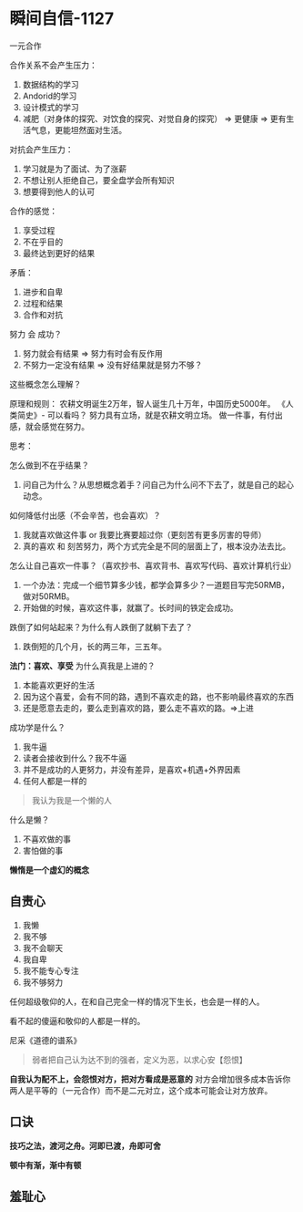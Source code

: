 # 瞬间自信-1127
一元合作

合作关系不会产生压力：
1. 数据结构的学习
2. Andorid的学习
3. 设计模式的学习
4. 减肥（对身体的探究、对饮食的探究、对觉自身的探究） => 更健康 => 更有生活气息，更能坦然面对生活。

对抗会产生压力：
1. 学习就是为了面试、为了涨薪
2. 不想让别人拒绝自己，要全盘学会所有知识
3. 想要得到他人的认可

合作的感觉：
1. 享受过程
2. 不在乎目的
3. 最终达到更好的结果

矛盾：
1. 进步和自卑
2. 过程和结果
3. 合作和对抗

努力 会 成功？
1. 努力就会有结果 => 努力有时会有反作用
2. 不努力一定没有结果 => 没有好结果就是努力不够？

这些概念怎么理解？




原理和规则：
农耕文明诞生2万年，智人诞生几十万年，中国历史5000年。
《人类简史》- 可以看吗？
努力具有立场，就是农耕文明立场。
做一件事，有付出感，就会感觉在努力。


思考：


怎么做到不在乎结果？
1. 问自己为什么？从思想概念着手？问自己为什么问不下去了，就是自己的起心动念。

如何降低付出感（不会辛苦，也会喜欢）？
1. 我就喜欢做这件事 or 我要比赛要超过你（更刻苦有更多厉害的导师）
2. 真的喜欢 和 刻苦努力，两个方式完全是不同的层面上了，根本没办法去比。

怎么让自己喜欢一件事？（喜欢抄书、喜欢背书、喜欢写代码、喜欢计算机行业）
1. 一个办法：完成一个细节算多少钱，都学会算多少？一道题目写完50RMB，做对50RMB。
2. 开始做的时候，喜欢这件事，就赢了。长时间的铁定会成功。

跌倒了如何站起来？为什么有人跌倒了就躺下去了？
1. 跌倒短的几个月，长的两三年，三五年。


**法门：喜欢、享受**
为什么真我是上进的？
1. 本能喜欢更好的生活
2. 因为这个喜爱，会有不同的路，遇到不喜欢走的路，也不影响最终喜欢的东西
3. 还是愿意去走的，要么走到喜欢的路，要么走不喜欢的路。=>上进

成功学是什么？
1. 我牛逼
2. 读者会接收到什么？我不牛逼
3. 并不是成功的人更努力，并没有差异，是喜欢+机遇+外界因素
4. 任何人都是一样的


> 我认为我是一个懒的人

什么是懒？
1. 不喜欢做的事
2. 害怕做的事

**懒惰是一个虚幻的概念**

## 自责心

1. 我懒
2. 我不够
3. 我不会聊天
4. 我自卑
5. 我不能专心专注
6. 我不够努力

任何超级敬仰的人，在和自己完全一样的情况下生长，也会是一样的人。

看不起的傻逼和敬仰的人都是一样的。

尼采《道德的谱系》
> 弱者把自己认为达不到的强者，定义为恶，以求心安【怨恨】

**自我认为配不上，会怨恨对方，把对方看成是恶意的**
对方会增加很多成本告诉你两人是平等的（一元合作）而不是二元对立，这个成本可能会让对方放弃。


## 口诀

**技巧之法，渡河之舟。河即已渡，舟即可舍**

**顿中有渐，渐中有顿**

## 羞耻心







